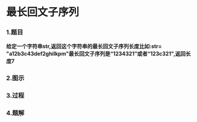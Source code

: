 # 最长回文子序列

### 1.题目

**给定一个字符串str,返回这个字符串的最长回文子序列长度比如:str= "a12b3c43def2ghilkpm"最长回文子序列是“1234321”或者“123c321",返回长度7**



### 2.图示

### 3.过程

### 4.题解

```java

```

